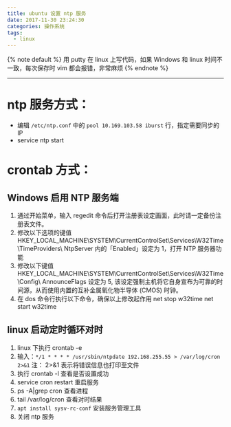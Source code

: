 ```yaml
---
title: ubuntu 设置 ntp 服务
date: 2017-11-30 23:24:30
categories: 操作系统
tags:
  - linux
---
```


<!-- 文章开头都用它了，整齐才好看 -->
{% note default %}
用 putty 在 linux 上写代码，如果 Windows 和 linux 时间不一致，每次保存时 vim 都会报错，非常麻烦
{% endnote %}

<!--more-->

---


# ntp 服务方式：
* 编辑 ``/etc/ntp.conf`` 中的 ``pool 10.169.103.58 iburst`` 行，指定需要同步的 IP
* service ntp start

# crontab 方式：

## Windows 启用 NTP 服务端
1. 通过开始菜单，输入 regedit 命令后打开注册表设定画面，此时请一定备份注册表文件。
2. 修改以下选项的键值  HKEY_LOCAL_MACHINE\SYSTEM\CurrentControlSet\Services\W32Time\TimeProviders\  NtpServer 内的「Enabled」设定为 1，打开 NTP 服务器功能
3. 修改以下键值  HKEY_LOCAL_MACHINE\SYSTEM\CurrentControlSet\Services\W32Time\Config\  AnnounceFlags 设定为 5, 该设定强制主机将它自身宣布为可靠的时间源，从而使用内置的互补金属氧化物半导体 (CMOS) 时钟。
4. 在 dos 命令行执行以下命令，确保以上修改起作用
net stop w32time
net start w32time

## linux 启动定时循环对时
1. linux 下执行 crontab -e
2. 输入：``*/1 * * * * /usr/sbin/ntpdate 192.168.255.55 > /var/log/cron 2>&1``
注： 2>&1 表示将错误信息也打印至文件
3. 执行 crontab -l 查看是否设置成功
4. service cron restart 重启服务
5. ps -A|grep cron 查看进程
6. tail /var/log/cron 查看对时结果
7. ``apt install sysv-rc-conf`` 安装服务管理工具
8. 关闭 ntp 服务

